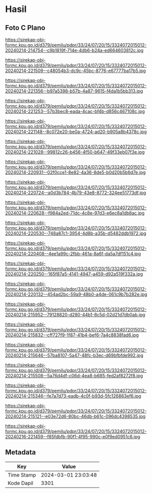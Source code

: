 # Hasil

## Foto C Plano

https://sirekap-obj-formc.kpu.go.id/d379/pemilu/pdpr/33/24/07/20/15/3324072015012-20240214-214754--c9b1819f-714e-4db6-b24a-ed664603812c.jpg

https://sirekap-obj-formc.kpu.go.id/d379/pemilu/pdpr/33/24/07/20/15/3324072015012-20240214-221509--c48054b3-dc9c-45bc-8776-e67777ba17b5.jpg

https://sirekap-obj-formc.kpu.go.id/d379/pemilu/pdpr/33/24/07/20/15/3324072015012-20240214-221356--b97a5398-b57b-4a87-9615-f4da1b5bb313.jpg

https://sirekap-obj-formc.kpu.go.id/d379/pemilu/pdpr/33/24/07/20/15/3324072015012-20240214-221253--57b3bec8-eada-4cac-bf4b-d856c467108c.jpg

https://sirekap-obj-formc.kpu.go.id/d379/pemilu/pdpr/33/24/07/20/15/3324072015012-20240214-221148--8c072e20-be0a-4724-ad20-b905a8b4378c.jpg

https://sirekap-obj-formc.kpu.go.id/d379/pemilu/pdpr/33/24/07/20/15/3324072015012-20240214-221028--99812c26-b456-4f50-b647-49f33eb07f3e.jpg

https://sirekap-obj-formc.kpu.go.id/d379/pemilu/pdpr/33/24/07/20/15/3324072015012-20240214-220931--02f0cce1-8e82-4a36-8de5-b0d20b5b6d7e.jpg

https://sirekap-obj-formc.kpu.go.id/d379/pemilu/pdpr/33/24/07/20/15/3324072015012-20240214-220724--a0d3b784-4b79-43e8-8772-324ee51773df.jpg

https://sirekap-obj-formc.kpu.go.id/d379/pemilu/pdpr/33/24/07/20/15/3324072015012-20240214-220628--f984a2ed-71dc-4c8e-97d3-e6ec8a1db8ac.jpg

https://sirekap-obj-formc.kpu.go.id/d379/pemilu/pdpr/33/24/07/20/15/3324072015012-20240214-220530--748a87c1-3954-4d8b-a35b-d5482ddb1972.jpg

https://sirekap-obj-formc.kpu.go.id/d379/pemilu/pdpr/33/24/07/20/15/3324072015012-20240214-220408--4ee1a99c-2fbb-461a-8a6f-da5a7df151c4.jpg

https://sirekap-obj-formc.kpu.go.id/d379/pemilu/pdpr/33/24/07/20/15/3324072015012-20240214-220250--165f87a5-4141-4947-a459-d92a519f332a.jpg

https://sirekap-obj-formc.kpu.go.id/d379/pemilu/pdpr/33/24/07/20/15/3324072015012-20240214-220132--454ad2bc-59a9-48b0-a4de-061c9b7b282e.jpg

https://sirekap-obj-formc.kpu.go.id/d379/pemilu/pdpr/33/24/07/20/15/3324072015012-20240214-215952--79128820-d280-44b1-8c5d-02d21d7db0ab.jpg

https://sirekap-obj-formc.kpu.go.id/d379/pemilu/pdpr/33/24/07/20/15/3324072015012-20240214-215832--cff727f9-1f87-41b4-bef6-7a4c8838fad6.jpg

https://sirekap-obj-formc.kpu.go.id/d379/pemilu/pdpr/33/24/07/20/15/3324072015012-20240214-215646--57ba8107-5a47-48fc-b3ec-d69bfbfde992.jpg

https://sirekap-obj-formc.kpu.go.id/d379/pemilu/pdpr/33/24/07/20/15/3324072015012-20240214-215508--5a76d4df-c06d-4ea8-b685-fed2af8272f8.jpg

https://sirekap-obj-formc.kpu.go.id/d379/pemilu/pdpr/33/24/07/20/15/3324072015012-20240214-215346--fe7a7d73-eadb-4c0f-b93d-5fc126863ef6.jpg

https://sirekap-obj-formc.kpu.go.id/d379/pemilu/pdpr/33/24/07/20/15/3324072015012-20240214-215121--e03e72d6-80bc-46db-b61c-096dc4398535.jpg

https://sirekap-obj-formc.kpu.go.id/d379/pemilu/pdpr/33/24/07/20/15/3324072015012-20240216-221459--f85fdbfb-90f1-4f95-990c-e0f9ed0951c6.jpg


## Metadata

| Key        | Value               |
| ---------- | ------------------- |
| Time Stamp | 2024-03-01 23:03:48 |
| Kode Dapil | 3301                |



